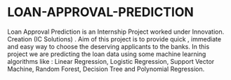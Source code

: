 # LOAN-APPROVAL-PREDICTION
Loan Approval Prediction is an Internship Project worked under Innovation. Creation (IC Solutions) . Aim of this project is to provide quick , immediate and easy way to choose the deserving applicants to the banks. In this project we are predicting the loan data using some machine learning algorithms like : Linear Regression, Logistic Regression, Support Vector Machine, Random Forest, Decision Tree and Polynomial Regression.
